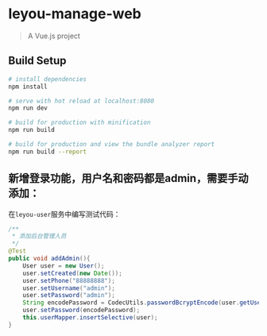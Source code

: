 # leyou-manage-web

> A Vue.js project

## Build Setup

``` bash
# install dependencies
npm install

# serve with hot reload at localhost:8080
npm run dev

# build for production with minification
npm run build

# build for production and view the bundle analyzer report
npm run build --report
```



## 新增登录功能，用户名和密码都是admin，需要手动添加：

在`leyou-user`服务中编写测试代码：

```java
/**
 * 添加后台管理人员
 */
@Test
public void addAdmin(){
    User user = new User();
    user.setCreated(new Date());
    user.setPhone("88888888");
    user.setUsername("admin");
    user.setPassword("admin");
    String encodePassword = CodecUtils.passwordBcryptEncode(user.getUsername().trim(),user.getPassword().trim());
    user.setPassword(encodePassword);
    this.userMapper.insertSelective(user);
}
```

